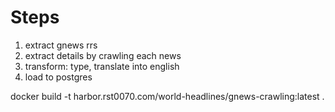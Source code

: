 # Steps
1. extract gnews rrs
2. extract details by crawling each news
3. transform: type, translate into english
3. load to postgres


docker build -t harbor.rst0070.com/world-headlines/gnews-crawling:latest .